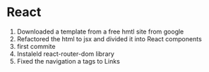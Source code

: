 # React
1. Downloaded a template from a free hmtl site from google
2. Refactored the html to jsx and divided it into React components
3. first commite
4. Instaleld react-router-dom library
5. Fixed the navigation a tags to Links